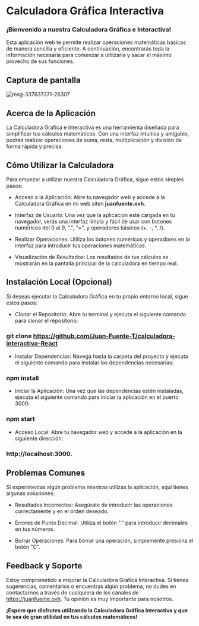 
# Calculadora Gráfica Interactiva
### ¡Bienvenido a nuestra Calculadora Gráfica e Interactiva! 

Esta aplicación web te permite realizar operaciones matemáticas básicas de manera sencilla y eficiente. A continuación, encontrarás toda la información necesaria para comenzar a utilizarla y sacar el máximo provecho de sus funciones.

## Captura de pantalla

![msg-337637371-26307](https://github.com/Juan-Fuente-T/calculadora-interactiva-React/assets/127140423/8ae28b3d-e869-43e6-b71f-6b584ff7c17a)

## Acerca de la Aplicación
La Calculadora Gráfica e Interactiva es una herramienta diseñada para simplificar tus cálculos matemáticos. Con una interfaz intuitiva y amigable, podrás realizar operaciones de suma, resta, multiplicación y división de forma rápida y precisa.

## Cómo Utilizar la Calculadora
Para empezar a utilizar nuestra Calculadora Gráfica, sigue estos simples pasos:

- Acceso a la Aplicación: Abre tu navegador web y accede a la Calculadora Gráfica en mi web siten **juanfuente.ovh**.

- Interfaz de Usuario: Una vez que la aplicación esté cargada en tu navegador, verás una interfaz limpia y fácil de usar con botones numéricos del 0 al 9, ".", "=", y operadores básicos (+, -, *, /).

- Realizar Operaciones: Utiliza los botones numéricos y operadores en la interfaz para introducir tus operaciones matemáticas.

- Visualización de Resultados: Los resultados de tus cálculos se mostrarán en la pantalla principal de la calculadora en tiempo real.


## Instalación Local (Opcional)
Si deseas ejecutar la Calculadora Gráfica en tu propio entorno local, sigue estos pasos:

- Clonar el Repositorio: Abre tu terminal y ejecuta el siguiente comando para clonar el repositorio:
 
### git clone https://github.com/Juan-Fuente-T/calculadora-interactiva-React
- Instalar Dependencias: Navega hasta la carpeta del proyecto y ejecuta el siguiente comando para instalar las dependencias necesarias:

### npm install
- Iniciar la Aplicación: Una vez que las dependencias estén instaladas, ejecuta el siguiente comando para iniciar la aplicación en el puerto 3000:

### npm start
- Acceso Local: Abre tu navegador web y accede a la aplicación en la siguiente dirección:

### http://localhost:3000.

## Problemas Comunes
Si experimentas algún problema mientras utilizas la aplicación, aquí tienes algunas soluciones:

- Resultados Incorrectos: Asegúrate de introducir las operaciones correctamente y en el orden deseado.

- Errores de Punto Decimal: Utiliza el botón "." para introducir decimales en tus números.

- Borrar Operaciones: Para borrar una operación, simplemente presiona el botón "C".

## Feedback y Soporte
Estoy comprometido a mejorar la Calculadora Gráfica Interactiva. Si tienes sugerencias, comentarios o encuentras algún problema, no dudes en contactarnos a través de cualquiera de los canales de https://juanfuente.ovh. Tu opinión es muy importante para nosotros.

**¡Espero que disfrutes utilizando la Calculadora Gráfica Interactiva y que te sea de gran utilidad en tus cálculos matemáticos!**

